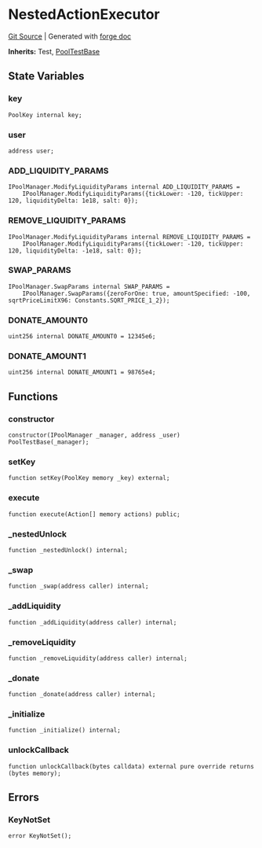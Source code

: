 # NestedActionExecutor
[Git Source](https://github.com/uniswap/v4-core/blob/1141642f8ba4665a50660886a8a8401526677045/src/test/PoolNestedActionsTest.sol)
| Generated with [forge doc](https://book.getfoundry.sh/reference/forge/forge-doc)

**Inherits:**
Test, [PoolTestBase](contracts/v4/reference/core/test/PoolTestBase.md)


## State Variables
### key

```solidity
PoolKey internal key;
```


### user

```solidity
address user;
```


### ADD_LIQUIDITY_PARAMS

```solidity
IPoolManager.ModifyLiquidityParams internal ADD_LIQUIDITY_PARAMS =
    IPoolManager.ModifyLiquidityParams({tickLower: -120, tickUpper: 120, liquidityDelta: 1e18, salt: 0});
```


### REMOVE_LIQUIDITY_PARAMS

```solidity
IPoolManager.ModifyLiquidityParams internal REMOVE_LIQUIDITY_PARAMS =
    IPoolManager.ModifyLiquidityParams({tickLower: -120, tickUpper: 120, liquidityDelta: -1e18, salt: 0});
```


### SWAP_PARAMS

```solidity
IPoolManager.SwapParams internal SWAP_PARAMS =
    IPoolManager.SwapParams({zeroForOne: true, amountSpecified: -100, sqrtPriceLimitX96: Constants.SQRT_PRICE_1_2});
```


### DONATE_AMOUNT0

```solidity
uint256 internal DONATE_AMOUNT0 = 12345e6;
```


### DONATE_AMOUNT1

```solidity
uint256 internal DONATE_AMOUNT1 = 98765e4;
```


## Functions
### constructor


```solidity
constructor(IPoolManager _manager, address _user) PoolTestBase(_manager);
```

### setKey


```solidity
function setKey(PoolKey memory _key) external;
```

### execute


```solidity
function execute(Action[] memory actions) public;
```

### _nestedUnlock


```solidity
function _nestedUnlock() internal;
```

### _swap


```solidity
function _swap(address caller) internal;
```

### _addLiquidity


```solidity
function _addLiquidity(address caller) internal;
```

### _removeLiquidity


```solidity
function _removeLiquidity(address caller) internal;
```

### _donate


```solidity
function _donate(address caller) internal;
```

### _initialize


```solidity
function _initialize() internal;
```

### unlockCallback


```solidity
function unlockCallback(bytes calldata) external pure override returns (bytes memory);
```

## Errors
### KeyNotSet

```solidity
error KeyNotSet();
```

